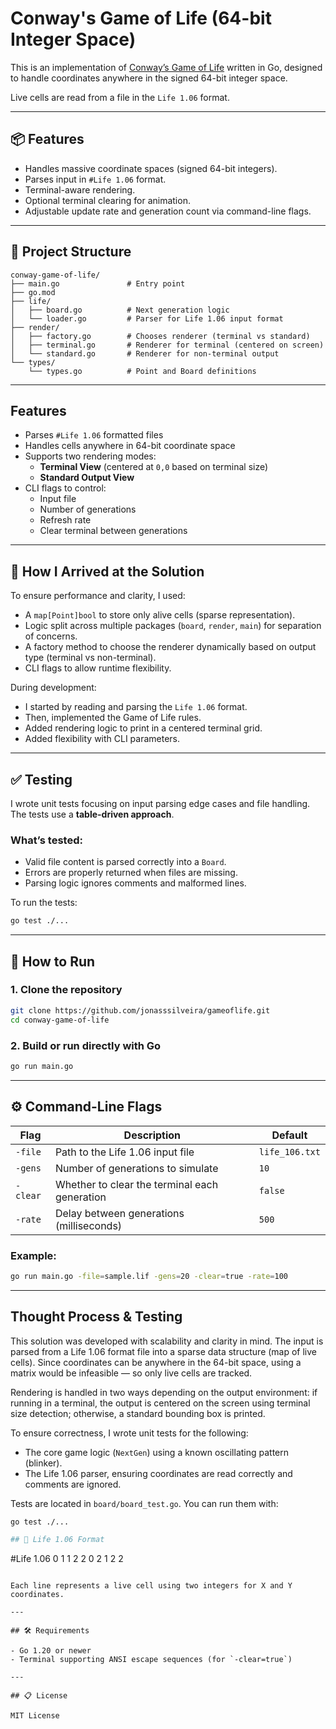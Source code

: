 # Conway's Game of Life (64-bit Integer Space)

This is an implementation of [Conway’s Game of Life](https://en.wikipedia.org/wiki/Conway%27s_Game_of_Life) written in Go, designed to handle coordinates anywhere in the signed 64-bit integer space.

Live cells are read from a file in the `Life 1.06` format.

---

## 📦 Features

- Handles massive coordinate spaces (signed 64-bit integers).
- Parses input in `#Life 1.06` format.
- Terminal-aware rendering.
- Optional terminal clearing for animation.
- Adjustable update rate and generation count via command-line flags.

---

## 🧱 Project Structure

```
conway-game-of-life/
├── main.go               # Entry point
├── go.mod
├── life/
│   ├── board.go          # Next generation logic
│   └── loader.go         # Parser for Life 1.06 input format
├── render/
│   ├── factory.go        # Chooses renderer (terminal vs standard)
│   ├── terminal.go       # Renderer for terminal (centered on screen)
│   └── standard.go       # Renderer for non-terminal output
└── types/
    └── types.go          # Point and Board definitions
```

---

## Features

- Parses `#Life 1.06` formatted files
- Handles cells anywhere in 64-bit coordinate space
- Supports two rendering modes:
    - **Terminal View** (centered at `0,0` based on terminal size)
    - **Standard Output View**
- CLI flags to control:
    - Input file
    - Number of generations
    - Refresh rate
    - Clear terminal between generations

---
## 🧠 How I Arrived at the Solution

To ensure performance and clarity, I used:

- A `map[Point]bool` to store only alive cells (sparse representation).
- Logic split across multiple packages (`board`, `render`, `main`) for separation of concerns.
- A factory method to choose the renderer dynamically based on output type (terminal vs non-terminal).
- CLI flags to allow runtime flexibility.

During development:
- I started by reading and parsing the `Life 1.06` format.
- Then, implemented the Game of Life rules.
- Added rendering logic to print in a centered terminal grid.
- Added flexibility with CLI parameters.

---

## ✅ Testing

I wrote unit tests focusing on input parsing edge cases and file handling. The tests use a **table-driven approach**.

### What’s tested:

- Valid file content is parsed correctly into a `Board`.
- Errors are properly returned when files are missing.
- Parsing logic ignores comments and malformed lines.

To run the tests:

```bash
go test ./...
```
---
## 🚀 How to Run

### 1. Clone the repository

```bash
git clone https://github.com/jonasssilveira/gameoflife.git
cd conway-game-of-life
```

### 2. Build or run directly with Go

```bash
go run main.go
```

---

## ⚙️ Command-Line Flags

| Flag      | Description                                      | Default            |
|-----------|--------------------------------------------------|--------------------|
| `-file`   | Path to the Life 1.06 input file                 | `life_106.txt`     |
| `-gens`   | Number of generations to simulate                | `10`               |
| `-clear`  | Whether to clear the terminal each generation    | `false`            |
| `-rate`   | Delay between generations (milliseconds)         | `500`              |

### Example:

```bash
go run main.go -file=sample.lif -gens=20 -clear=true -rate=100
```

---

## Thought Process & Testing

This solution was developed with scalability and clarity in mind. The input is parsed from a Life 1.06 format file into a sparse data structure (map of live cells). Since coordinates can be anywhere in the 64-bit space, using a matrix would be infeasible — so only live cells are tracked.

Rendering is handled in two ways depending on the output environment: if running in a terminal, the output is centered on the screen using terminal size detection; otherwise, a standard bounding box is printed.

To ensure correctness, I wrote unit tests for the following:
- The core game logic (`NextGen`) using a known oscillating pattern (blinker).
- The Life 1.06 parser, ensuring coordinates are read correctly and comments are ignored.

Tests are located in `board/board_test.go`. You can run them with:

```bash
go test ./...

## 📄 Life 1.06 Format

```
#Life 1.06
0 1
1 2
2 0
2 1
2 2
```

Each line represents a live cell using two integers for X and Y coordinates.

---

## 🛠 Requirements

- Go 1.20 or newer
- Terminal supporting ANSI escape sequences (for `-clear=true`)

---

## 📋 License

MIT License